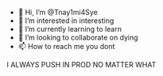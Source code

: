 - 👋 Hi, I’m @Tnay1mi4Sye
- 👀 I’m interested in interesting
- 🌱 I’m currently learning to learn
- 💞️ I’m looking to collaborate on dying
- 📫 How to reach me you dont

<!---
Tnay1mi4Sye/Tnay1mi4Sye is a ✨ special ✨ repository because its `README.md` (this file) appears on your GitHub profile.
You can click the Preview link to take a look at your changes.
--->
I ALWAYS PUSH IN PROD NO MATTER WHAT
